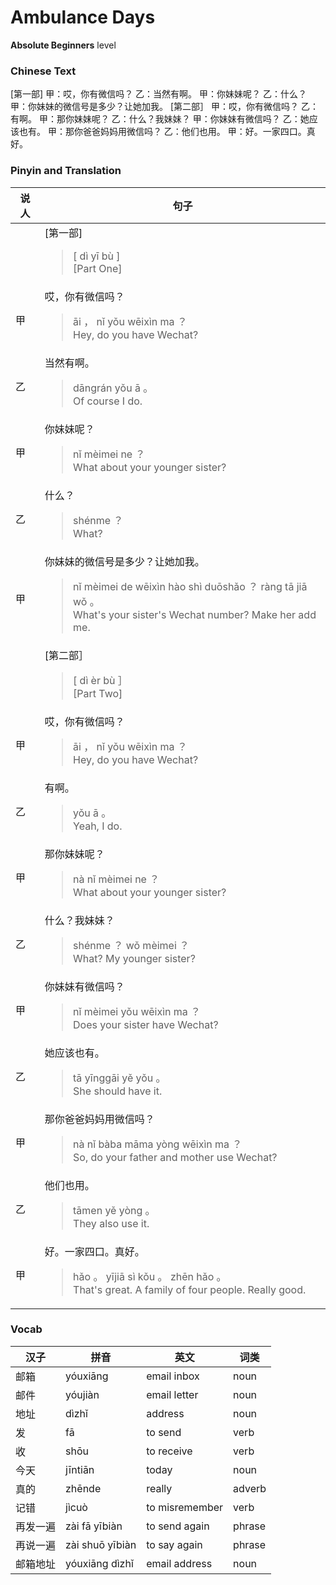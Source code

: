 # Ambulance Days
**Absolute Beginners** level
### Chinese Text
[第一部]
甲：哎，你有微信吗？
乙：当然有啊。
甲：你妹妹呢？
乙：什么？
甲：你妹妹的微信号是多少？让她加我。
[第二部］
甲：哎，你有微信吗？
乙：有啊。
甲：那你妹妹呢？
乙：什么？我妹妹？
甲：你妹妹有微信吗？
乙：她应该也有。
甲：那你爸爸妈妈用微信吗？
乙：他们也用。
甲：好。一家四口。真好。

### Pinyin and Translation
|说人|句子|
|----|----|
||[第一部]<blockquote>[ dì  yī bù ]<br />[Part One]</blockquote>|
|甲|哎，你有微信吗？<blockquote>āi ， nǐ yǒu wēixìn ma ？<br />Hey, do you have Wechat?</blockquote>|
|乙|当然有啊。<blockquote>dāngrán yǒu ā 。<br />Of course I do.</blockquote>|
|甲|你妹妹呢？<blockquote>nǐ mèimei ne ？<br />What about your younger sister?</blockquote>|
|乙|什么？<blockquote>shénme ？<br />What?</blockquote>|
|甲|你妹妹的微信号是多少？让她加我。<blockquote>nǐ mèimei de wēixìn hào shì duōshǎo ？ ràng tā jiā wǒ 。<br />What's your sister's Wechat number? Make her add me.</blockquote>|
||[第二部］<blockquote>[ dì  èr bù ］<br />[Part Two]</blockquote>|
|甲|哎，你有微信吗？<blockquote>āi ， nǐ yǒu wēixìn ma ？<br />Hey, do you have Wechat?</blockquote>|
|乙|有啊。<blockquote>yǒu ā 。<br />Yeah, I do.</blockquote>|
|甲|那你妹妹呢？<blockquote>nà nǐ mèimei ne ？<br />What about your younger sister?</blockquote>|
|乙|什么？我妹妹？<blockquote>shénme ？ wǒ mèimei ？<br />What? My younger sister?</blockquote>|
|甲|你妹妹有微信吗？<blockquote>nǐ mèimei yǒu wēixìn ma ？<br />Does your sister have Wechat?</blockquote>|
|乙|她应该也有。<blockquote>tā yīnggāi yě yǒu 。<br />She should have it.</blockquote>|
|甲|那你爸爸妈妈用微信吗？<blockquote>nà nǐ bàba māma yòng wēixìn ma ？<br />So, do your father and mother use Wechat?</blockquote>|
|乙|他们也用。<blockquote>tāmen yě yòng 。<br />They also use it.</blockquote>|
|甲|好。一家四口。真好。<blockquote>hǎo 。 yījiā sì kǒu 。 zhēn hǎo 。<br />That's great. A family of four people. Really good.</blockquote>|
### Vocab
|汉子|拼音|英文|词类|
|----|----|----|----|
|邮箱|yóuxiāng|email inbox|noun|
|邮件|yóujiàn|email letter|noun|
|地址|dìzhǐ|address|noun|
|发|fā|to send|verb|
|收|shōu|to receive|verb|
|今天|jīntiān|today|noun|
|真的|zhēnde|really|adverb|
|记错|jìcuò|to misremember|verb|
|再发一遍|zài fā yībiàn|to send again|phrase|
|再说一遍|zài shuō yībiàn|to say again|phrase|
|邮箱地址|yóuxiāng dìzhǐ|email address|noun|